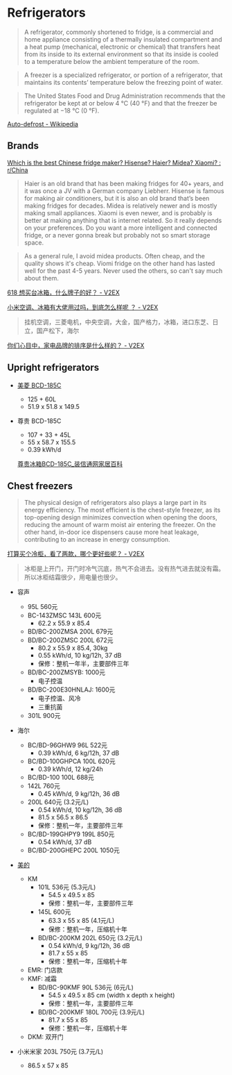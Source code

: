 # Refrigerators
> A refrigerator, commonly shortened to fridge, is a commercial and home appliance consisting of a thermally insulated compartment and a heat pump (mechanical, electronic or chemical) that transfers heat from its inside to its external environment so that its inside is cooled to a temperature below the ambient temperature of the room.

> A freezer is a specialized refrigerator, or portion of a refrigerator, that maintains its contents’ temperature below the freezing point of water.

> The United States Food and Drug Administration recommends that the refrigerator be kept at or below 4 °C (40 °F) and that the freezer be regulated at −18 °C (0 °F).

[Auto-defrost - Wikipedia](https://en.wikipedia.org/wiki/Auto-defrost)

## Brands
[Which is the best Chinese fridge maker? Hisense? Haier? Midea? Xiaomi? : r/China](https://www.reddit.com/r/China/comments/1cfsw2u/which_is_the_best_chinese_fridge_maker_hisense/)
> Haier is an old brand that has been making fridges for 40+ years, and it was once a JV with a German company Liebherr. Hisense is famous for making air conditioners, but it is also an old brand that’s been making fridges for decades. Midea is relatively newer and is mostly making small appliances. Xiaomi is even newer, and is probably is better at making anything that is internet related. So it really depends on your preferences. Do you want a more intelligent and connected fridge, or a never gonna break but probably not so smart storage space.

> As a general rule, I avoid midea products. Often cheap, and the quality shows it's cheap. Viomi fridge on the other hand has lasted well for the past 4-5 years. Never used the others, so can't say much about them.

[618 想买台冰箱，什么牌子的好？ - V2EX](https://v2ex.com/t/568145)

[小米空调、冰箱有大佬用过吗，到底怎么样呢 ？ - V2EX](https://v2ex.com/t/745234)
> 挂机空调，三菱电机，中央空调，大金，国产格力，冰箱，进口东芝、日立，国产松下，海尔

[你们心目中，家电品牌的排序是什么样的？ - V2EX](https://global.v2ex.co/t/1124918)

## Upright refrigerators
- [美菱 BCD-185C](https://baike.baidu.com/item/%E7%BE%8E%E8%8F%B1BCD-185C/2477029)
  - 125 + 60L
  - 51.9 x 51.8 x 149.5
- 尊贵 BCD-185C
  - 107 + 33 + 45L
  - 55 x 58.7 x 155.5
  - 0.39 kWh/d

  [尊贵冰箱BCD-185C\_装信通网家居百科](https://jjbk.zx123.cn/pic/116808.html)

## Chest freezers
> The physical design of refrigerators also plays a large part in its energy efficiency. The most efficient is the chest-style freezer, as its top-opening design minimizes convection when opening the doors, reducing the amount of warm moist air entering the freezer. On the other hand, in-door ice dispensers cause more heat leakage, contributing to an increase in energy consumption.

[打算买个冷柜，看了两款，哪个更好些呢？ - V2EX](https://www.v2ex.com/t/861483)
> 冰柜是上开门，开门时冷气沉底，热气不会进去。没有热气进去就没有霜。所以冰柜结霜很少，用电量也很少。

- 容声
  - 95L 560元
  - BC-143ZMSC 143L 600元
    - 62.2 x 55.9 x 85.4
  - BD/BC-200ZMSA 200L 679元
  - BD/BC-200ZMSC 200L 672元
    - 80.2 x 55.9 x 85.4, 30kg
    - 0.55 kWh/d, 10 kg/12h, 37 dB
    - 保修：整机一年半，主要部件三年
  - BD/BC-200ZMSYB: 1000元
    - 电子控温
  - BD/BC-200E30HNLAJ: 1600元
    - 电子控温、风冷
    - 三重抗菌
  - 301L 900元

- 海尔
  - BC/BD-96GHW9 96L 522元
    - 0.39 kWh/d, 6 kg/12h, 37 dB
  - BC/BD-100GHPCA 100L 620元
    - 0.39 kWh/d, 12 kg/24h
  - BC/BD-100 100L 688元
  - 142L 760元
    - 0.45 kWh/d, 9 kg/12h, 36 dB
  - 200L 640元 (3.2元/L)
    - 0.54 kWh/d, 10 kg/12h, 36 dB
    - 81.5 x 56.5 x 86.5
    - 保修：整机一年，主要部件三年
  - BC/BD-199GHPY9 199L 850元
    - 0.54 kWh/d, 37 dB
  - BC/BD-200GHEPC 200L 1050元

- [美的](https://www.midea.cn/s/search/search.html?category_id=10014)
  - KM
    - 101L 536元 (5.3元/L)
      - 54.5 x 49.5 x 85
      - 保修：整机一年，主要部件三年
    - 145L 600元
      - 63.3 x 55 x 85 (4.1元/L)
      - 保修：整机一年，压缩机十年
    - BD/BC-200KM 202L 650元 (3.2元/L)
      - 0.54 kWh/d, 9 kg/12h, 36 dB
      - 81.7 x 55 x 85
      - 保修：整机一年，压缩机十年
  - EMR: 门店款
  - KMF: 减霜
    - BD/BC-90KMF 90L 536元 (6元/L)
      - 54.5 x 49.5 x 85 cm (width x depth x height)
      - 保修：整机一年，主要部件三年
    - BD/BC-200KMF 180L 700元 (3.9元/L)
      - 81.7 x 55 x 85
      - 保修：整机一年，压缩机十年
  - DKM: 双开门

- 小米米家 203L 750元 (3.7元/L)
  - 86.5 x 57 x 85
